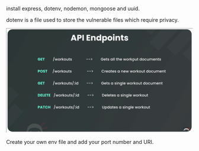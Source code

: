 install express, dotenv, nodemon, mongoose and uuid.

dotenv is a file used to store the vulnerable files which require privacy.

![](remember_it.png)

Create your own env file and add your port number and URI.